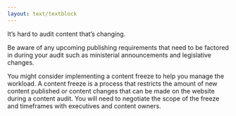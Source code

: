 ```yaml
---
layout: text/textblock
---
```


It’s hard to audit content that’s changing.

Be aware of any upcoming publishing requirements that need to be factored in during your audit such as ministerial announcements and legislative changes.

You might consider implementing a content freeze to help you manage the workload. A content freeze is a process that restricts the amount of new content published or content changes that can be made on the website during a content audit. You will need to negotiate the scope of the freeze and timeframes with executives and content owners.
